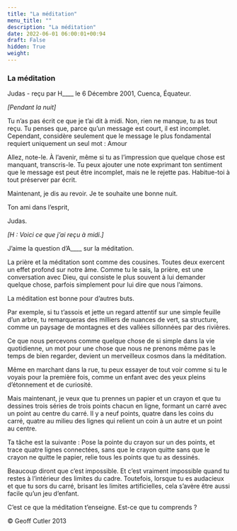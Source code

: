 ```yaml
---
title: "La méditation"
menu_title: ""
description: "La méditation"
date: 2022-06-01 06:00:01+00:94
draft: False
hidden: True
weight:
---
```

### La méditation

Judas - reçu par H____ le 6 Décembre 2001, Cuenca, Équateur.

*[Pendant la nuit]*

Tu n’as pas écrit ce que je t’ai dit à midi. Non, rien ne manque, tu as tout reçu. Tu penses que, parce qu’un message est court, il est incomplet. Cependant, considère seulement que le message le plus fondamental requiert uniquement un seul mot : Amour

Allez, note-le. À l’avenir, même si tu as l’impression que quelque chose est manquant, transcris-le. Tu peux ajouter une note exprimant ton sentiment que le message est peut être incomplet, mais ne le rejette pas. Habitue-toi à tout préserver par écrit.

Maintenant, je dis au revoir. Je te souhaite une bonne nuit.

Ton ami dans l’esprit,

Judas.

*[H : Voici ce que j’ai reçu à midi.]*

J’aime la question d’A____ sur la méditation.

La prière et la méditation sont comme des cousines. Toutes deux exercent un effet profond sur notre âme. Comme tu le sais, la prière, est une conversation avec Dieu, qui consiste le plus souvent à lui demander quelque chose, parfois simplement pour lui dire que nous l’aimons.

La méditation est bonne pour d’autres buts.

Par exemple, si tu t’assois et jette un regard attentif sur une simple feuille d’un arbre, tu remarqueras des milliers de nuances de vert, sa structure, comme un paysage de montagnes et des vallées sillonnées par des rivières.

Ce que nous percevons comme quelque chose de si simple dans la vie quotidienne, un mot pour une chose que nous ne prenons même pas le temps de bien regarder, devient un merveilleux cosmos dans la méditation.

Même en marchant dans la rue, tu peux essayer de tout voir comme si tu le voyais pour la première fois, comme un enfant avec des yeux pleins d’étonnement et de curiosité.

Mais maintenant, je veux que tu prennes un papier et un crayon et que tu dessines trois séries de trois points chacun en ligne, formant un carré avec un point au centre du carré. Il y a neuf points, quatre dans les coins du carré, quatre au milieu des lignes qui relient un coin à un autre et un point au centre.

Ta tâche est la suivante : Pose la pointe du crayon sur un des points, et trace quatre lignes connectées, sans que le crayon quitte sans que le crayon ne quitte le papier, relie tous les points que tu as dessinés.

Beaucoup diront que c’est impossible. Et c’est vraiment impossible quand tu restes à l’intérieur des limites du cadre. Toutefois, lorsque tu es audacieux et que tu sors du carré, brisant les limites artificielles, cela s’avère être aussi facile qu’un jeu d’enfant.

C’est ce que la méditation t’enseigne. Est-ce que tu comprends ?

© Geoff Cutler 2013
